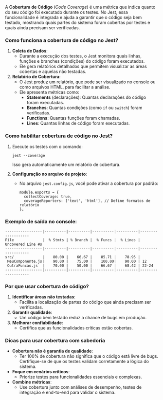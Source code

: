 A **Cobertura de Código** (_Code Coverage_) é uma métrica que indica quanto do seu código foi executado durante os testes. No Jest, essa funcionalidade é integrada e ajuda a garantir que o código seja bem testado, mostrando quais partes do sistema foram cobertas por testes e quais ainda precisam ser verificadas.

### **Como funciona a cobertura de código no Jest?**

1. **Coleta de Dados**:
    - Durante a execução dos testes, o Jest monitora quais linhas, funções e branches (condições) do código foram executados.
    - Ele gera relatórios detalhados que permitem visualizar as áreas cobertas e aquelas não testadas.
2. **Relatório de Cobertura**:
    - O Jest produz um relatório, que pode ser visualizado no console ou como arquivos HTML, para facilitar a análise.
    - Ele apresenta métricas como:
        - **Statements** (declarações): Quantas declarações do código foram executadas.
        - **Branches**: Quantas condições (como `if` ou `switch`) foram verificadas.
        - **Functions**: Quantas funções foram chamadas.
        - **Lines**: Quantas linhas de código foram executadas.

### **Como habilitar cobertura de código no Jest?**

1. Execute os testes com o comando:

    ```
    jest --coverage
    ```

    Isso gera automaticamente um relatório de cobertura.
2. **Configuração no arquivo de projeto**:
    - No arquivo `jest.config.js`, você pode ativar a cobertura por padrão:

        ```
        module.exports = {
          collectCoverage: true,
          coverageReporters: ['text', 'html'], // Define formatos de relatório
        };
        ```

### **Exemplo de saída no console**:

```
-----------------|----------|----------|----------|----------|-------------------
File             |  % Stmts | % Branch |  % Funcs |  % Lines | Uncovered Line #s
-----------------|----------|----------|----------|----------|-------------------
src/             |    80.00 |    66.67 |    85.71 |    78.95 |                   
 MeuComponente.js|    90.00 |    75.00 |    100.00|    90.00 | 12               
 OutraFuncao.js  |    70.00 |    50.00 |    66.67 |    68.42 | 22-24            
-----------------|----------|----------|----------|----------|-------------------
```

### **Por que usar cobertura de código?**

1. **Identificar áreas não testadas**:
    - Facilita a localização de partes do código que ainda precisam ser verificadas.
2. **Garantir qualidade**:
    - Um código bem testado reduz a chance de bugs em produção.
3. **Melhorar confiabilidade**:
    - Certifica que as funcionalidades críticas estão cobertas.

### **Dicas para usar cobertura com sabedoria**

- **Cobertura não é garantia de qualidade**:
    - Ter 100% de cobertura não significa que o código está livre de bugs. Certifique-se de que os testes validam corretamente a lógica do sistema.
- **Foque em cenários críticos**:
    - Priorize testes para funcionalidades essenciais e complexas.
- **Combine métricas**:
    - Use cobertura junto com análises de desempenho, testes de integração e end-to-end para validar o sistema.
